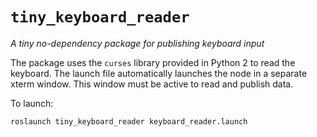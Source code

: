 # `tiny_keyboard_reader`

*A tiny no-dependency package for publishing keyboard input*

The package uses the `curses` library provided in Python 2 to read the keyboard. The launch file automatically launches the node in a separate xterm window. This window must be active to read and publish data.

To launch:

```
roslaunch tiny_keyboard_reader keyboard_reader.launch
```
